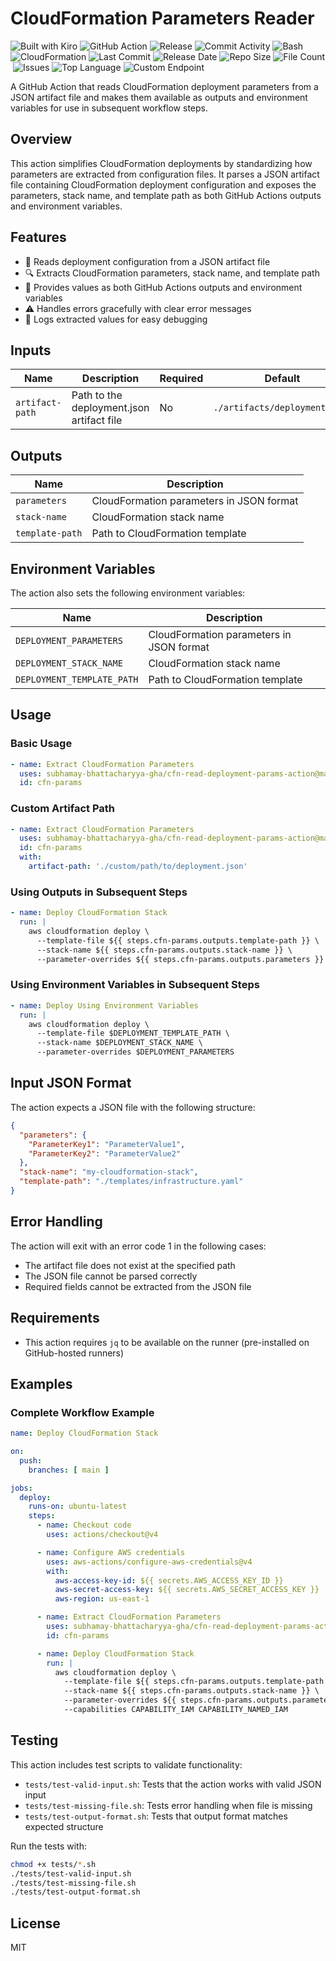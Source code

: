 # CloudFormation Parameters Reader

![Built with Kiro](https://img.shields.io/badge/Built%20with-Kiro-blue?style=flat&logo=data:image/svg+xml;base64,PHN2ZyB3aWR0aD0iMjQiIGhlaWdodD0iMjQiIHZpZXdCb3g9IjAgMCAyNCAyNCIgZmlsbD0ibm9uZSIgeG1sbnM9Imh0dHA6Ly93d3cudzMub3JnLzIwMDAvc3ZnIj4KPHBhdGggZD0iTTEyIDJMMTMuMDkgOC4yNkwyMCA5TDEzLjA5IDE1Ljc0TDEyIDIyTDEwLjkxIDE1Ljc0TDQgOUwxMC45MSA4LjI2TDEyIDJaIiBmaWxsPSJ3aGl0ZSIvPgo8L3N2Zz4K)&nbsp;![GitHub Action](https://img.shields.io/badge/GitHub-Action-blue?logo=github)&nbsp;![Release](https://github.com/subhamay-bhattacharyya-gha/cfn-stack-params-action/actions/workflows/release.yaml/badge.svg)&nbsp;![Commit Activity](https://img.shields.io/github/commit-activity/t/subhamay-bhattacharyya-gha/cfn-stack-params-action)&nbsp;![Bash](https://img.shields.io/badge/Language-Bash-green?logo=gnubash)&nbsp;![CloudFormation](https://img.shields.io/badge/AWS-CloudFormation-orange?logo=amazonaws)&nbsp;![Last Commit](https://img.shields.io/github/last-commit/subhamay-bhattacharyya-gha/cfn-stack-params-action)&nbsp;![Release Date](https://img.shields.io/github/release-date/subhamay-bhattacharyya-gha/cfn-stack-params-action)&nbsp;![Repo Size](https://img.shields.io/github/repo-size/subhamay-bhattacharyya-gha/cfn-stack-params-action)&nbsp;![File Count](https://img.shields.io/github/directory-file-count/subhamay-bhattacharyya-gha/cfn-stack-params-action)&nbsp;![Issues](https://img.shields.io/github/issues/subhamay-bhattacharyya-gha/cfn-stack-params-action)&nbsp;![Top Language](https://img.shields.io/github/languages/top/subhamay-bhattacharyya-gha/cfn-stack-params-action)&nbsp;![Custom Endpoint](https://img.shields.io/endpoint?url=https://gist.githubusercontent.com/bsubhamay/4b247fb46db91d8488e878ac1b4d3920/raw/cfn-stack-params-action.json?)

A GitHub Action that reads CloudFormation deployment parameters from a JSON artifact file and makes them available as outputs and environment variables for use in subsequent workflow steps.

## Overview

This action simplifies CloudFormation deployments by standardizing how parameters are extracted from configuration files. It parses a JSON artifact file containing CloudFormation deployment configuration and exposes the parameters, stack name, and template path as both GitHub Actions outputs and environment variables.

## Features

- 📄 Reads deployment configuration from a JSON artifact file
- 🔍 Extracts CloudFormation parameters, stack name, and template path
- 🔌 Provides values as both GitHub Actions outputs and environment variables
- ⚠️ Handles errors gracefully with clear error messages
- 📝 Logs extracted values for easy debugging

## Inputs

| Name | Description | Required | Default |
|------|-------------|----------|---------|
| `artifact-path` | Path to the deployment.json artifact file | No | `./artifacts/deployment.json` |

## Outputs

| Name | Description |
|------|-------------|
| `parameters` | CloudFormation parameters in JSON format |
| `stack-name` | CloudFormation stack name |
| `template-path` | Path to CloudFormation template |

## Environment Variables

The action also sets the following environment variables:

| Name | Description |
|------|-------------|
| `DEPLOYMENT_PARAMETERS` | CloudFormation parameters in JSON format |
| `DEPLOYMENT_STACK_NAME` | CloudFormation stack name |
| `DEPLOYMENT_TEMPLATE_PATH` | Path to CloudFormation template |

## Usage

### Basic Usage

```yaml
- name: Extract CloudFormation Parameters
  uses: subhamay-bhattacharyya-gha/cfn-read-deployment-params-action@main
  id: cfn-params
```

### Custom Artifact Path

```yaml
- name: Extract CloudFormation Parameters
  uses: subhamay-bhattacharyya-gha/cfn-read-deployment-params-action@main
  id: cfn-params
  with:
    artifact-path: './custom/path/to/deployment.json'
```

### Using Outputs in Subsequent Steps

```yaml
- name: Deploy CloudFormation Stack
  run: |
    aws cloudformation deploy \
      --template-file ${{ steps.cfn-params.outputs.template-path }} \
      --stack-name ${{ steps.cfn-params.outputs.stack-name }} \
      --parameter-overrides ${{ steps.cfn-params.outputs.parameters }}
```

### Using Environment Variables in Subsequent Steps

```yaml
- name: Deploy Using Environment Variables
  run: |
    aws cloudformation deploy \
      --template-file $DEPLOYMENT_TEMPLATE_PATH \
      --stack-name $DEPLOYMENT_STACK_NAME \
      --parameter-overrides $DEPLOYMENT_PARAMETERS
```

## Input JSON Format

The action expects a JSON file with the following structure:

```json
{
  "parameters": {
    "ParameterKey1": "ParameterValue1",
    "ParameterKey2": "ParameterValue2"
  },
  "stack-name": "my-cloudformation-stack",
  "template-path": "./templates/infrastructure.yaml"
}
```

## Error Handling

The action will exit with an error code 1 in the following cases:
- The artifact file does not exist at the specified path
- The JSON file cannot be parsed correctly
- Required fields cannot be extracted from the JSON file

## Requirements

- This action requires `jq` to be available on the runner (pre-installed on GitHub-hosted runners)

## Examples

### Complete Workflow Example

```yaml
name: Deploy CloudFormation Stack

on:
  push:
    branches: [ main ]

jobs:
  deploy:
    runs-on: ubuntu-latest
    steps:
      - name: Checkout code
        uses: actions/checkout@v4

      - name: Configure AWS credentials
        uses: aws-actions/configure-aws-credentials@v4
        with:
          aws-access-key-id: ${{ secrets.AWS_ACCESS_KEY_ID }}
          aws-secret-access-key: ${{ secrets.AWS_SECRET_ACCESS_KEY }}
          aws-region: us-east-1

      - name: Extract CloudFormation Parameters
        uses: subhamay-bhattacharyya-gha/cfn-read-deployment-params-action@v1
        id: cfn-params

      - name: Deploy CloudFormation Stack
        run: |
          aws cloudformation deploy \
            --template-file ${{ steps.cfn-params.outputs.template-path }} \
            --stack-name ${{ steps.cfn-params.outputs.stack-name }} \
            --parameter-overrides ${{ steps.cfn-params.outputs.parameters }} \
            --capabilities CAPABILITY_IAM CAPABILITY_NAMED_IAM
```

## Testing

This action includes test scripts to validate functionality:

- `tests/test-valid-input.sh`: Tests that the action works with valid JSON input
- `tests/test-missing-file.sh`: Tests error handling when file is missing
- `tests/test-output-format.sh`: Tests that output format matches expected structure

Run the tests with:

```bash
chmod +x tests/*.sh
./tests/test-valid-input.sh
./tests/test-missing-file.sh
./tests/test-output-format.sh
```

## License

MIT